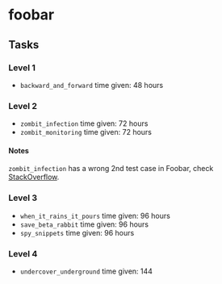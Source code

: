 # foobar

## Tasks
### Level 1
* `backward_and_forward` time given: 48 hours

### Level 2
* `zombit_infection` time given: 72 hours
* `zombit_monitoring` time given: 72 hours

#### Notes
`zombit_infection` has a wrong 2nd test case in Foobar, check [StackOverflow](http://stackoverflow.com/questions/38006104/foobar-zombit-infection-challenge).

### Level 3
* `when_it_rains_it_pours` time given: 96 hours
* `save_beta_rabbit` time given: 96 hours
* `spy_snippets` time given: 96 hours

### Level 4
* `undercover_underground` time given: 144
